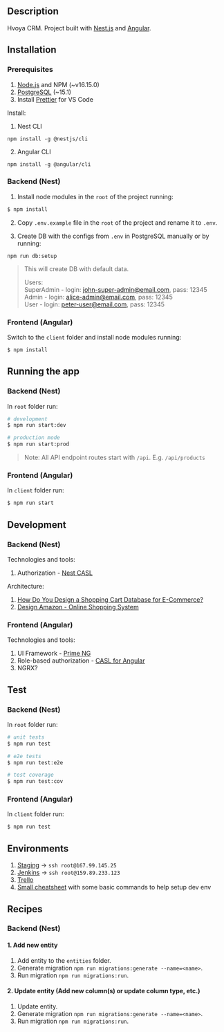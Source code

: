 ## Description

Hvoya CRM. Project built with [Nest.js](https://nestjs.com/) and [Angular](https://angular.io/).

## Installation

### Prerequisites

1. [Node.js](https://nodejs.org/en/) and NPM (~v16.15.0)
2. [PostgreSQL](https://www.postgresql.org/download/) (~15.1)
3. Install [Prettier](https://marketplace.visualstudio.com/items?itemName=esbenp.prettier-vscode) for VS Code

Install:
1. Nest CLI
```
npm install -g @nestjs/cli
```
2. Angular CLI 
```
npm install -g @angular/cli
```

### Backend (Nest)

1. Install node modules in the `root` of the project running: 

```bash
$ npm install
```

2. Copy `.env.example` file in the `root` of the project and rename it to `.env`.

3. Create DB with the configs from `.env` in PostgreSQL manually or by running:
```
npm run db:setup
```

> This will create DB with default data.  
>
> Users:  
> SuperAdmin - login: john-super-admin@email.com, pass: 12345  
> Admin - login: alice-admin@email.com, pass:  12345  
> User - login: peter-user@email.com, pass: 12345  

### Frontend (Angular)

Switch to the `client` folder and install node modules running:

```bash
$ npm install
```

## Running the app

### Backend (Nest)

In `root` folder run:
```bash
# development
$ npm run start:dev

# production mode
$ npm run start:prod
```

> Note: All API endpoint routes start with `/api`. E.g. `/api/products`

### Frontend (Angular)

In `client` folder run:
```bash
$ npm run start
```

## Development

### Backend (Nest)

Technologies and tools:
1. Authorization - [Nest CASL](https://docs.nestjs.com/security/authorization#integrating-casl)

Architecture:
1. [How Do You Design a Shopping Cart Database for E-Commerce?](https://fabric.inc/blog/shopping-cart-database-design/)
2. [Design Amazon - Online Shopping System](https://github.com/tssovi/grokking-the-object-oriented-design-interview/blob/master/object-oriented-design-case-studies/design-amazon-online-shopping-system.md)
 
### Frontend (Angular)

Technologies and tools:
1. UI Framework - [Prime NG](https://www.primefaces.org/primeng)
2. Role-based authorization - [CASL for Angular](https://www.npmjs.com/package/@casl/angular)
3. NGRX?

## Test

### Backend (Nest)

In `root` folder run:
```bash
# unit tests
$ npm run test

# e2e tests
$ npm run test:e2e

# test coverage
$ npm run test:cov
```

### Frontend (Angular)

In `client` folder run:
```bash
$ npm run test
```

## Environments

1. [Staging](http://167.99.145.25/) -> `ssh root@167.99.145.25`
2. [Jenkins](http://159.89.233.123:8080/) -> `ssh root@159.89.233.123`
3. [Trello](https://trello.com/b/YvdzPYBT/hvoya-crm)
4. [Small cheatsheet](https://docs.google.com/document/d/1pn9lYFZJRZNnFB6rV9sUU3tAMIfulvh9J2B37NIPl_8/edit#heading=h.xdwyq0n7131o) with some basic commands to help setup dev env

## Recipes

### Backend (Nest)

#### 1. Add new entity

1. Add entity to the `entities` folder.
2. Generate migration `npm run migrations:generate --name=<name>`.
3. Run migration `npm run migrations:run`.

#### 2. Update entity (Add new column(s) or update column type, etc.)

1. Update entity.
2. Generate migration `npm run migrations:generate --name=<name>`.
3. Run migration `npm run migrations:run`.
